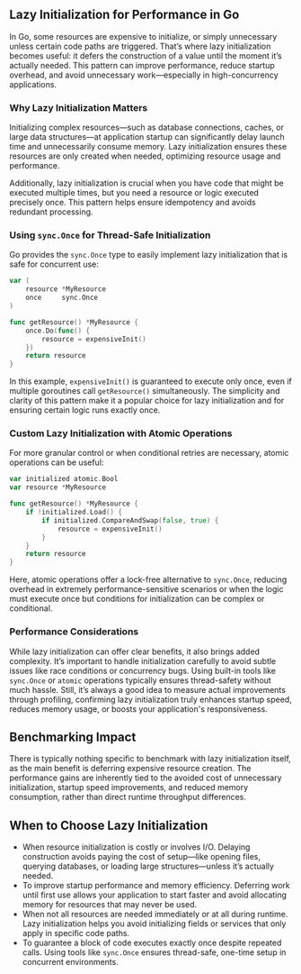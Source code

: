 ## Lazy Initialization for Performance in Go

In Go, some resources are expensive to initialize, or simply unnecessary unless certain code paths are triggered. That’s where lazy initialization becomes useful: it defers the construction of a value until the moment it’s actually needed. This pattern can improve performance, reduce startup overhead, and avoid unnecessary work—especially in high-concurrency applications.

### Why Lazy Initialization Matters

Initializing complex resources—such as database connections, caches, or large data structures—at application startup can significantly delay launch time and unnecessarily consume memory. Lazy initialization ensures these resources are only created when needed, optimizing resource usage and performance.

Additionally, lazy initialization is crucial when you have code that might be executed multiple times, but you need a resource or logic executed precisely once. This pattern helps ensure idempotency and avoids redundant processing.

### Using `sync.Once` for Thread-Safe Initialization

Go provides the `sync.Once` type to easily implement lazy initialization that is safe for concurrent use:

```go
var (
	resource *MyResource
	once     sync.Once
)

func getResource() *MyResource {
	once.Do(func() {
		resource = expensiveInit()
	})
	return resource
}
```

In this example, `expensiveInit()` is guaranteed to execute only once, even if multiple goroutines call `getResource()` simultaneously. The simplicity and clarity of this pattern make it a popular choice for lazy initialization and for ensuring certain logic runs exactly once.

### Custom Lazy Initialization with Atomic Operations

For more granular control or when conditional retries are necessary, atomic operations can be useful:

```go
var initialized atomic.Bool
var resource *MyResource

func getResource() *MyResource {
	if !initialized.Load() {
		if initialized.CompareAndSwap(false, true) {
			resource = expensiveInit()
		}
	}
	return resource
}
```

Here, atomic operations offer a lock-free alternative to `sync.Once`, reducing overhead in extremely performance-sensitive scenarios or when the logic must execute once but conditions for initialization can be complex or conditional.

### Performance Considerations

While lazy initialization can offer clear benefits, it also brings added complexity. It’s important to handle initialization carefully to avoid subtle issues like race conditions or concurrency bugs. Using built-in tools like `sync.Once` or `atomic` operations typically ensures thread-safety without much hassle. Still, it’s always a good idea to measure actual improvements through profiling, confirming lazy initialization truly enhances startup speed, reduces memory usage, or boosts your application's responsiveness.

## Benchmarking Impact

There is typically nothing specific to benchmark with lazy initialization itself, as the main benefit is deferring expensive resource creation. The performance gains are inherently tied to the avoided cost of unnecessary initialization, startup speed improvements, and reduced memory consumption, rather than direct runtime throughput differences.

## When to Choose Lazy Initialization

- When resource initialization is costly or involves I/O. Delaying construction avoids paying the cost of setup—like opening files, querying databases, or loading large structures—unless it’s actually needed.
- To improve startup performance and memory efficiency. Deferring work until first use allows your application to start faster and avoid allocating memory for resources that may never be used.
- When not all resources are needed immediately or at all during runtime. Lazy initialization helps you avoid initializing fields or services that only apply in specific code paths.
- To guarantee a block of code executes exactly once despite repeated calls. Using tools like `sync.Once` ensures thread-safe, one-time setup in concurrent environments.